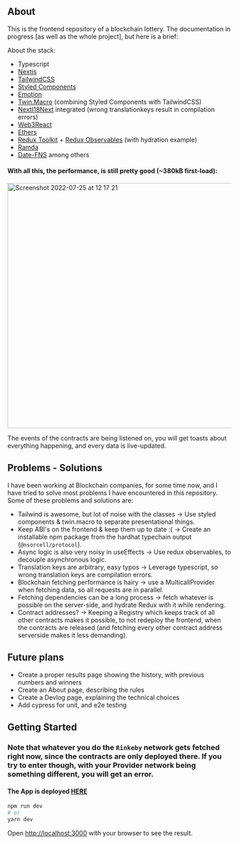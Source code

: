 ## About
This is the frontend repository of a blockchain lottery. The documentation in progress [as well as the whole project], but here is a brief:

About the stack:  
- Typescript  
- [Nextjs](https://nextjs.org/)
- [TailwindCSS](https://tailwindcss.com/)  
- [Styled Components](https://styled-components.com/)
- [Emotion](https://emotion.sh)  
- [Twin.Macro](https://github.com/ben-rogerson/twin.macro) (combining Styled Components with TailwindCSS)  
- [NextI18Next](https://github.com/i18next/next-i18next) integrated (wrong translationkeys result in compilation errors)  
- [Web3React](https://github.com/Uniswap/web3-react)  
- [Ethers](https://docs.ethers.io/v5/)  
- [Redux Toolkit](https://redux-toolkit.js.org/) + [Redux Observables](https://redux-observable.js.org/) (with hydration example)  
- [Ramda](https://ramdajs.com/)
- [Date-FNS](https://date-fns.org/)
among others

#### With all this, the performance, is still pretty good (~380kB first-load):
<img width="551" alt="Screenshot 2022-07-25 at 12 17 21" src="https://user-images.githubusercontent.com/7677603/180754393-2f40012b-bfc9-4db5-a98d-45f511c0b64b.png">


The events of the contracts are being listened on, you will get toasts about everything happening, and every data is live-updated.

## Problems - Solutions
I have been working at Blockchain companies, for some time now, and I have tried to solve most problems I have encountered in this repository.
Some of these problems and solutions are:
- Tailwind is awesome, but lot of noise with the classes -> Use styled components & twin.macro to separate presentational things.
- Keep ABI's on the frontend & keep them up to date :( -> Create an installable npm package from the hardhat typechain output (`@nsorcell/protocol`).
- Async logic is also very noisy in useEffects -> Use redux observables, to decouple asynchronous logic.
- Translation keys are arbitrary, easy typos -> Leverage typescript, so wrong translation keys are compilation errors.
- Blockchain fetching performance is hairy -> use a MulticallProvider when fetching data, so all requests are in parallel.
- Fetching dependencies can be a long process -> fetch whatever is possible on the server-side, and hydrate Redux with it while rendering.
- Contract addresses? -> Keeping a Registry which keeps track of all other contracts makes it possible, to not redeploy the frontend, when the contracts are released (and fetching every other contract address serverside makes it less demanding).

## Future plans
- Create a proper results page showing the history, with previous numbers and winners
- Create an About page, describing the rules
- Create a Devlog page, explaining the technical choices
- Add cypress for unit, and e2e testing
## Getting Started

### Note that whatever you do the `Rinkeby` network gets fetched right now, since the contracts are only deployed there. If you try to enter though, with your Provider network being something different, you will get an error.

#### The App is deployed [HERE](https://lottery.nsorcell.com)

```bash
npm run dev
# or
yarn dev
```

Open [http://localhost:3000](http://localhost:3000) with your browser to see the result.


